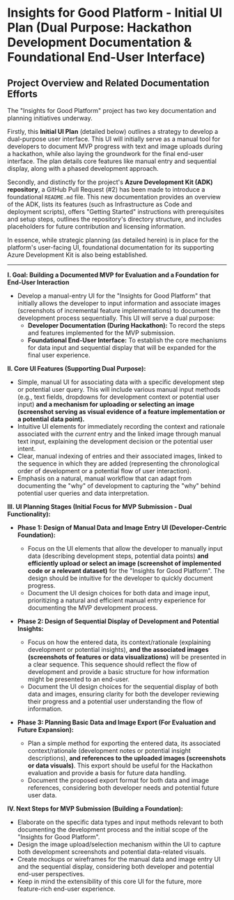 # Insights for Good Platform - Initial UI Plan (Dual Purpose: Hackathon Development Documentation & Foundational End-User Interface)

## Project Overview and Related Documentation Efforts

The "Insights for Good Platform" project has two key documentation and planning initiatives underway.

Firstly, this **Initial UI Plan** (detailed below) outlines a strategy to develop a dual-purpose user interface. This UI will initially serve as a manual tool for developers to document MVP progress with text and image uploads during a hackathon, while also laying the groundwork for the final end-user interface. The plan details core features like manual entry and sequential display, along with a phased development approach.

Secondly, and distinctly for the project's **Azure Development Kit (ADK) repository**, a GitHub Pull Request (#2) has been made to introduce a foundational `README.md` file. This new documentation provides an overview of the ADK, lists its features (such as Infrastructure as Code and deployment scripts), offers "Getting Started" instructions with prerequisites and setup steps, outlines the repository's directory structure, and includes placeholders for future contribution and licensing information.

In essence, while strategic planning (as detailed herein) is in place for the platform's user-facing UI, foundational documentation for its supporting Azure Development Kit is also being established.

---

**I. Goal: Building a Documented MVP for Evaluation and a Foundation for End-User Interaction**

* Develop a manual-entry UI for the "Insights for Good Platform" that initially allows the developer to input information and associate images (screenshots of incremental feature implementations) to document the development process sequentially. This UI will serve a dual purpose:
    * **Developer Documentation (During Hackathon):** To record the steps and features implemented for the MVP submission.
    * **Foundational End-User Interface:** To establish the core mechanisms for data input and sequential display that will be expanded for the final user experience.

**II. Core UI Features (Supporting Dual Purpose):**

* Simple, manual UI for associating data with a specific development step or potential user query. This will include various manual input methods (e.g., text fields, dropdowns for development context or potential user input) **and a mechanism for uploading or selecting an image (screenshot serving as visual evidence of a feature implementation or a potential data point).**
* Intuitive UI elements for immediately recording the context and rationale associated with the *current* entry and the linked image through manual text input, explaining the development decision or the potential user intent.
* Clear, manual indexing of entries and their associated images, linked to the sequence in which they are added (representing the chronological order of development or a potential flow of user interaction).
* Emphasis on a natural, manual workflow that can adapt from documenting the "why" of development to capturing the "why" behind potential user queries and data interpretation.

**III. UI Planning Stages (Initial Focus for MVP Submission - Dual Functionality):**

* **Phase 1: Design of Manual Data and Image Entry UI (Developer-Centric Foundation):**
    * Focus on the UI elements that allow the developer to manually input data (describing development steps, potential data points) **and efficiently upload or select an image (screenshot of implemented code or a relevant dataset)** for the "Insights for Good Platform". The design should be intuitive for the developer to quickly document progress.
    * Document the UI design choices for both data and image input, prioritizing a natural and efficient manual entry experience for documenting the MVP development process.

* **Phase 2: Design of Sequential Display of Development and Potential Insights:**
    * Focus on how the entered data, its context/rationale (explaining development or potential insights), **and the associated images (screenshots of features or data visualizations)** will be presented in a clear sequence. This sequence should reflect the flow of development and provide a basic structure for how information might be presented to an end-user.
    * Document the UI design choices for the sequential display of both data and images, ensuring clarity for both the developer reviewing their progress and a potential user understanding the flow of information.

* **Phase 3: Planning Basic Data and Image Export (For Evaluation and Future Expansion):**
    * Plan a simple method for exporting the entered data, its associated context/rationale (development notes or potential insight descriptions), **and references to the uploaded images (screenshots or data visuals)**. This export should be useful for the Hackathon evaluation and provide a basis for future data handling.
    * Document the proposed export format for both data and image references, considering both developer needs and potential future user data.

**IV. Next Steps for MVP Submission (Building a Foundation):**

* Elaborate on the specific data types and input methods relevant to both documenting the development process and the initial scope of the "Insights for Good Platform".
* Design the image upload/selection mechanism within the UI to capture both development screenshots and potential data-related visuals.
* Create mockups or wireframes for the manual data and image entry UI and the sequential display, considering both developer and potential end-user perspectives.
* Keep in mind the extensibility of this core UI for the future, more feature-rich end-user experience.
